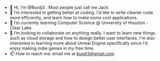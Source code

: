 - 👋 Hi, I’m @Burdj3 . Most people just call me Jack.
- 👀 I’m interested in getting better at coding. I'd like to write cleaner code more efficiently, and learn how to make some cool applications.
- 🌱 I’m currently learning Computer Science @ University of Houston - Clear Lake.
- 💞️ I’m looking to collaborate on anything really. I want to learn new things such as cloud storage and how to design better user interfaces. I'm also interested in learning more about Unreal Engine specifically since I'd enjoy making indie games in my free time.
- 📫 How to reach me: email me at burdj3@gmail.com

<!---
Burdj3/Burdj3 is a ✨ special ✨ repository because its `README.md` (this file) appears on your GitHub profile.
You can click the Preview link to take a look at your changes.
--->
